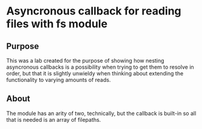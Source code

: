 # Asyncronous callback for reading files with fs module

## Purpose
This was a lab created for the purpose of showing how nesting asyncronous callbacks is a possibility when trying to get them to resolve in order, but that it is slightly unwieldy when thinking about extending the functionality to varying amounts of reads.  

## About
The module has an arity of two, technically, but the callback is built-in so all that is needed is an array of filepaths.